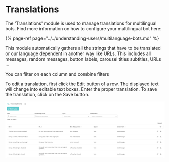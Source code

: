 # Translations

The 'Translations' module is used to manage translations for multilingual bots. Find more information on how to configure your multilingual bot here:

{% page-ref page="../../understanding-users/multilanguage-bots.md" %}

This module automatically gathers all the strings that have to be translated or our language dependent in another way like URLs. This includes all messages, random messages, button labels, carousel titles subtitles, URLs ...

You can filter on each column and combine filters

To edit a translation, first click the Edit button of a row. The displayed text will change into editable text boxes. Enter the proper translation. To save the translation, click on the Save button.

![](../../.gitbook/assets/image%20%2839%29.png)

